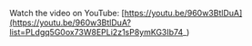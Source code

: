 Watch the video on YouTube: [https://youtu.be/960w3BtlDuA](https://youtu.be/960w3BtlDuA?list=PLdgq5G0ox73W8EPLi2z1sP8ymKG3Ib74_)
